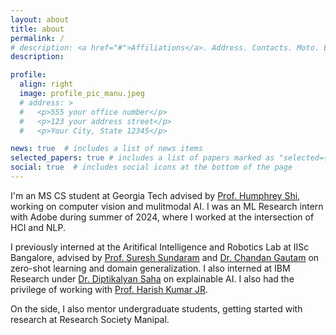 ```yaml
---
layout: about
title: about
permalink: /
# description: <a href="#">Affiliations</a>. Address. Contacts. Moto. Etc.
description:

profile:
  align: right
  image: profile_pic_manu.jpeg
  # address: >
  #   <p>555 your office number</p>
  #   <p>123 your address street</p>
  #   <p>Your City, State 12345</p>

news: true  # includes a list of news items
selected_papers: true # includes a list of papers marked as "selected={true}"
social: true  # includes social icons at the bottom of the page
---
```


I'm an MS CS student at Georgia Tech advised by [Prof. Humphrey Shi](https://www.humphreyshi.com/), working on computer vision and mulitmodal AI. I was an ML Research intern with Adobe during summer of 2024, where I worked at the intersection of HCI and NLP.

I previously interned at the Aritifical Intelligence and Robotics Lab at IISc Bangalore, advised by [Prof. Suresh Sundaram](https://scholar.google.com/citations?hl=en&user=5iAMbhMAAAAJ) and [Dr. Chandan Gautam](https://scholar.google.com/citations?hl=en&user=G-e_OoIAAAAJ) on zero-shot learning and domain generalization. I also interned at IBM Research under [Dr. Diptikalyan Saha](https://scholar.google.com/citations?hl=en&user=epwtlHgAAAAJ) on explainable AI. I also had the privilege of working with [Prof. Harish Kumar JR](https://scholar.google.com/citations?hl=en&user=6tpDcKIAAAAJ).
<!-- In 2019, I was a Google Summer of Code ([GSoC](https://summerofcode.withgoogle.com/archive/2019/projects/6054863815835648/)) student for Open Robotics, where I worked on creating a documentation index for Gazebo. During my undergrad, I was also a part of my college's Autonomous Underwater Vehicle ([SRM-AUV](https://srmauvsoftware.github.io/)) team. -->

On the side, I also mentor undergraduate students, getting started with research at Research Society Manipal.
<!-- On the side, I have been a [technical writer and editor](https://www.scoutapm.com/blog/author/mukul-khanna) for the [ScoutAPM](https://www.scoutapm.com) software development [blog](https://www.scoutapm.com/blog). Alongside, I've also dabbled with hosting a data science podcast ([Deep Neural Notebooks](https://www.youtube.com/playlist?list=PLKsk3K4Z-1AVwIzEi9pk-ayEh9uxdyweL)), where I interviewed academics and scientists about their research, insights and their journeys. I'm also interested in the ideas of [Zettelkasten](https://www.youtube.com/watch?v=lOY-drtTJX0) knowledge management and briefly took to [Youtube](https://www.youtube.com/channel/UC66w1T4oMv66Jn1LR5CW2yg) to share my experiences (which happened to garner 80k views!). -->


